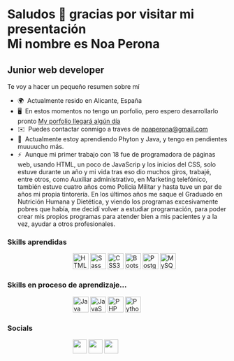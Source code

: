 Saludos 👋 gracias por visitar mi presentación <br>
Mi nombre es Noa Perona
===========================

Junior web developer
--------------------

Te voy a hacer un pequeño resumen sobre mí

* 🌍  Actualmente resido en Alicante, España
* 🖥️  En estos momentos no tengo un porfolio, pero espero desarrollarlo pronto [My porfolio llegará algún día](http://esperese.como)
* ✉️  Puedes contactar conmigo a traves de [noaperona@gmail.com](mailto:noaperona@gmail.com)
* 🧠  Actualmente estoy aprendiendo Phyton y Java, y tengo en pendientes muuuucho más.
* ⚡  Aunque mi primer trabajo con 18 fue de programadora de páginas web, usando HTML, un poco de JavaScrip y los inicios del CSS, solo estuve durante un año
      y mi vida tras eso dio muchos giros, trabajé, entre otros, como Auxiliar administrativo, en Marketing telefónico, también estuve cuatro años como Policia Militar 
      y hasta tuve un par de años mi propia tintorería. En los últimos años me saque el Graduado en Nutrición Humana y Dietética, y viendo los programas excesivamente       pobres que había, me decidí volver a estudiar programación, para poder crear mis propios programas para atender bien a mis pacientes y a la vez, ayudar a otros         profesionales.

### Skills aprendidas
<p align="left">
<a href="https://developer.mozilla.org/en-US/docs/Glossary/HTML5" target="_blank" rel="noreferrer"><img style="padding-left: 150px;" src="https://raw.githubusercontent.com/danielcranney/readme-generator/main/public/icons/skills/html5-colored.svg" width="36" height="36" alt="HTML5" /></a>
<a href="https://sass-lang.com/" target="_blank" rel="noreferrer"><img src="https://raw.githubusercontent.com/danielcranney/readme-generator/main/public/icons/skills/sass-colored.svg" width="36" height="36" alt="Sass" /></a>
<a href="https://www.w3.org/TR/CSS/#css" target="_blank" rel="noreferrer"><img src="https://raw.githubusercontent.com/danielcranney/readme-generator/main/public/icons/skills/css3-colored.svg" width="36" height="36" alt="CSS3" /></a>
<a href="https://getbootstrap.com/" target="_blank" rel="noreferrer"><img src="https://raw.githubusercontent.com/danielcranney/readme-generator/main/public/icons/skills/bootstrap-colored.svg" width="36" height="36" alt="Bootstrap" /></a>
<a href="https://www.postgresql.org/" target="_blank" rel="noreferrer"><img src="https://raw.githubusercontent.com/danielcranney/readme-generator/main/public/icons/skills/postgresql-colored.svg" width="36" height="36" alt="PostgreSQL" /></a>
<a href="https://www.mysql.com/" target="_blank" rel="noreferrer"><img src="https://raw.githubusercontent.com/danielcranney/readme-generator/main/public/icons/skills/mysql-colored.svg" width="36" height="36" alt="MySQL" /></a>
</p>

### Skills en proceso de aprendizaje...
<p align="left">
<a href="https://www.oracle.com/java/" target="_blank" rel="noreferrer"><img style="padding-left: 150px;" src="https://raw.githubusercontent.com/danielcranney/readme-generator/main/public/icons/skills/java-colored.svg" width="36" height="36" alt="Java" /></a>
<a href="https://developer.mozilla.org/en-US/docs/Web/JavaScript" target="_blank" rel="noreferrer"><img src="https://raw.githubusercontent.com/danielcranney/readme-generator/main/public/icons/skills/javascript-colored.svg" width="36" height="36" alt="JavaScript" /></a>
<a href="https://www.php.net/" target="_blank" rel="noreferrer"><img src="https://raw.githubusercontent.com/danielcranney/readme-generator/main/public/icons/skills/php-colored.svg" width="36" height="36" alt="PHP" /></a>
<a href="https://www.python.org/" target="_blank" rel="noreferrer"><img src="https://raw.githubusercontent.com/danielcranney/readme-generator/main/public/icons/skills/python-colored.svg" width="36" height="36" alt="Python" /></a>

</p>  

### Socials

<p align="left"> <a href="https://discord.com/users/Noa" target="_blank" rel="noreferrer"><img style="padding-left: 150px;" src="https://raw.githubusercontent.com/danielcranney/readme-generator/main/public/icons/socials/discord.svg" width="32" height="32" /></a> <a href="https://www.github.com/Nida" target="_blank" rel="noreferrer"><img src="https://raw.githubusercontent.com/danielcranney/readme-generator/main/public/icons/socials/github.svg" width="32" height="32" /></a> <a href="https://www.linkedin.com/in/Noaperona" target="_blank" rel="noreferrer"><img src="https://raw.githubusercontent.com/danielcranney/readme-generator/main/public/icons/socials/linkedin.svg" width="32" height="32" /></a></p>


<!---
- 👋 Hi, I’m @Nidadreamer
- 👀 I’m interested in ...
- 🌱 I’m currently learning ...
- 💞️ I’m looking to collaborate on ...
- 📫 How to reach me ...


Nidadreamer/Nidadreamer is a ✨ special ✨ repository because its `README.md` (this file) appears on your GitHub profile.
You can click the Preview link to take a look at your changes.
--->
